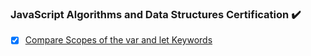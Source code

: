 ### JavaScript Algorithms and Data Structures Certification :heavy_check_mark:
* [x] [Compare Scopes of the var and let Keywords](https://github.com/somekindofwallflower/javascript-algorithms-and-data-structures/tree/master/02_ES6/01_compare_scopes_of_the_var_and_let_keywords.js)
